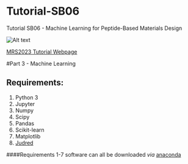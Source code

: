 # Tutorial-SB06
Tutorial SB06 - Machine Learning for Peptide-Based Materials Design


![Alt text](https://www.mrs.org/images/default-source/meetings-exhibits/spring-meetings/spring-2023/s23-landing-bannerd3b43693c9d76e4e916fff0000759bd3.jpg")

[MRS2023 Tutorial Webpage](https://www.mrs.org/meetings-events/spring-meetings-exhibits/2023-mrs-spring-meeting/call-for-papers/tutorial-sessions-detail/2023_mrs_spring_meeting/sb06/tutorial-sb06-machine-learning-for-peptide-based-materials-design)


#Part 3 - Machine Learning

## Requirements:

1. Python 3
1. Jupyter
1. Numpy
2. Scipy
3. Pandas
4. Scikit-learn
5. Matplotlib
6. [Judred](https://github.com/avanteijlingen/Judred)


####Requirements 1-7 software can all be downloaded *via*  [anaconda](https://www.anaconda.com/)

